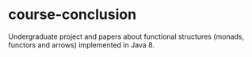 # course-conclusion
Undergraduate project and papers about functional structures (monads, functors and arrows) implemented in Java 8.
